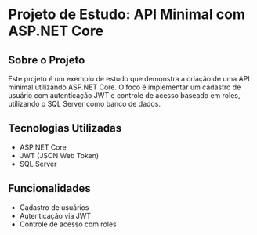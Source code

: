 # Projeto de Estudo: API Minimal com ASP.NET Core

## Sobre o Projeto
Este projeto é um exemplo de estudo que demonstra a criação de uma API minimal utilizando ASP.NET Core. O foco é implementar um cadastro de usuário com autenticação JWT e controle de acesso baseado em roles, utilizando o SQL Server como banco de dados.

## Tecnologias Utilizadas
- ASP.NET Core
- JWT (JSON Web Token)
- SQL Server

## Funcionalidades
- Cadastro de usuários
- Autenticação via JWT
- Controle de acesso com roles
